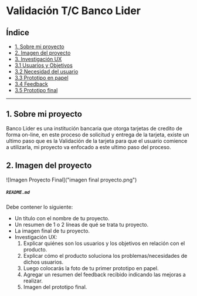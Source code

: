 # Validación T/C Banco Lider

## Índice 

* [1. Sobre mi proyecto](#1-Sobre-mi-proyecto)
* [2. Imagen del proyecto](#2-Imagen-del-proyecto)
* [3. Investigación UX](#3-investigación-UX)
*    [3.1 Usuarios y Objetivos](#3.1-Usuarios-y-Objetivos)
*    [3.2 Necesidad del usuario](#3.2-Necesidad-del-usuario)
*    [3.3 Prototipo en papel](#3.3-Prototipo-en-papel)
*    [3.4 Feedback ](#3.4-Feedback)
*    [3.5 Prototipo final](#3.5-Prototipo-final)

***

## 1. Sobre mi proyecto

Banco Lider es una institución bancaria que otorga tarjetas de credito de forma on-line, en este proceso de solicitud y entrega de la tarjeta, existe un ultimo paso que es la Validación de la tarjeta para que el usuario comience a utilizarla, mi proyecto va enfocado a este ultimo paso del proceso.

## 2. Imagen del proyecto

![Imagen Proyecto Final]("imagen final proyecto.png")

##### `README.md`

Debe contener lo siguiente:

* Un título con el nombre de tu proyecto.
* Un resumen de 1 o 2 líneas de qué se trata tu proyecto.
* La imagen final de tu proyecto.
* Investigación UX:
  1. Explicar quiénes son los usuarios y los objetivos en relación con el
    producto.
  2. Explicar cómo el producto soluciona los problemas/necesidades de dichos
    usuarios.
  3. Luego colocarás la foto de tu primer prototipo en papel.
  4. Agregar un resumen del feedback recibido indicando las mejoras a realizar.
  5. Imagen del prototipo final.